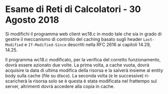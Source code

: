 # Esame di Reti di Calcolatori - 30 Agosto 2018

Si modifichi il programma web client wc18.c in modo tale che sia in grado di gestire il meccanismo di controllo
del caching basato sugli header `Last-Modified` e `If-Modified-Since` descritti nella RFC 2616 ai capitoli 14.29,
14.25.

Il programma wc18.c modificato, per la verifica del corretto funzionamento, dovrà essere azionato due volte. La
prima volta, a cache vuota, dovrà acquisire la data di ultima modifica della risorsa e la salverà insieme al entity
body sulla cache (file su disco).
La seconda volta (e le successive) ri-scaricherà la risorsa solo se è questa è stata modificata nel frattempo sul
server, altrimenti dovrà accedere alla copia in cache.
